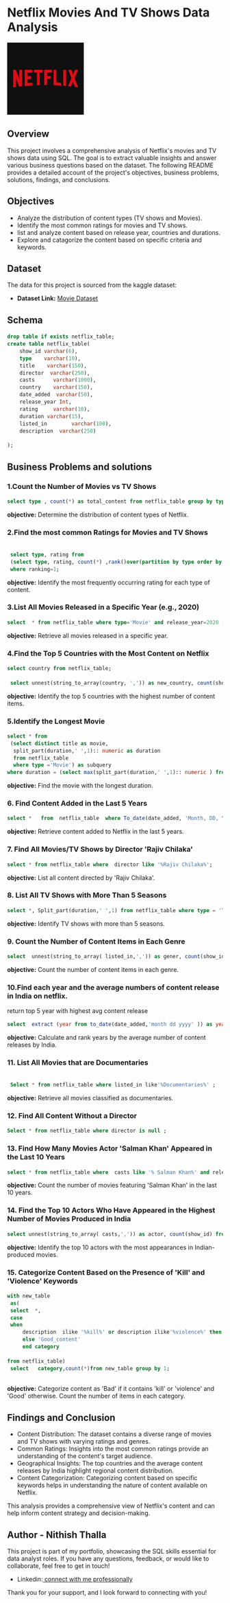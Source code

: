 # Netflix Movies And TV Shows Data Analysis
![Netflix logo](https://github.com/Nithish-712/Netflix_SQL_Project/blob/main/logo.jpeg)

## Overview

This project involves a comprehensive analysis of Netflix's movies and TV shows data using SQL. The goal is to extract valuable insights and answer various business questions based on the dataset. The following README provides a detailed account of the project's objectives, business problems, solutions, findings, and conclusions.

## Objectives


-  Analyze the distribution of content types (TV shows and Movies).
- Identify the most common ratings for movies and TV shows.
- list and analyze content based on release year, countries and durations.
- Explore and catagorize the content based on specific criteria and keywords.


## Dataset
The data for this project is sourced from the kaggle dataset:

- **Dataset Link:** [Movie Dataset](https://www.kaggle.com/datasets/shivamb/netflix-shows?resource=download)

## Schema

```  Sql
drop table if exists netflix_table;
create table netflix_table(
	show_id varchar(6),
	type    varchar(10),
	title    varchar(150),
	director  varchar(250),
	casts      varchar(1000),
	country    varchar(150),
	date_added  varchar(50),
	release_year Int,
	rating	   varchar(10),
	duration varchar(15),
	listed_in        varchar(100),
	description  varchar(250)

);
```

## Business Problems and solutions
### 1.Count the Number of Movies vs TV Shows
```sql
select type , count(*) as total_content from netflix_table group by type;
```
**objective:** Determine the distribution of content types of Netflix.

### 2.Find the most common Ratings for Movies and TV Shows
```sql

 select type, rating from  
 (select type, rating, count(*) ,rank()over(partition by type order by count(*) desc) as ranking from netflix_table group by 1,2) as c
 where ranking=1;
```
**objective:** Identify the most frequently occurring rating for each type of content.
### 3.List All Movies Released in a Specific Year (e.g., 2020)
```sql
select  * from netflix_table where type='Movie' and release_year=2020 ;
```
**objective:** Retrieve all movies released in a specific year.
### 4.Find the Top 5 Countries with the Most Content on Netflix
```sql
select country from netflix_table;

 select unnest(string_to_array(country, ',')) as new_country, count(show_id) from netflix_table group by 1  order by 2 desc limit 5;
```
**objective:** Identify the top 5 countries with the highest number of content items.
### 5.Identify the Longest Movie
```sql
select * from 
 (select distinct title as movie,
  split_part(duration,' ',1):: numeric as duration 
  from netflix_table
  where type ='Movie') as subquery
where duration = (select max(split_part(duration,' ',1):: numeric ) from netflix_table)
```
**objective:** Find the movie with the longest duration.
### 6. Find Content Added in the Last 5 Years
```sql
select *   from  netflix_table  where To_date(date_added, 'Month, DD, YYYY') >= current_date - interval '5 year';
```
**objective:** Retrieve content added to Netflix in the last 5 years.
### 7. Find All Movies/TV Shows by Director 'Rajiv Chilaka'
```sql
select * from netflix_table where  director like '%Rajiv Chilaka%';
```
**objective:** List all content directed by 'Rajiv Chilaka'.
### 8. List All TV Shows with More Than 5 Seasons
```sql
select *, Split_part(duration,' ',1) from netflix_table where type = 'TV Show' and split_part(duration,' ',1) :: numeric > 5 ;
```
**objective:** Identify TV shows with more than 5 seasons.
### 9. Count the Number of Content Items in Each Genre
```sql
select  unnest(string_to_array( listed_in,',')) as gener, count(show_id) from netflix_table group by 1;
```
**objective:**  Count the number of content items in each genre.
### 10.Find each year and the average numbers of content release in India on netflix.
return top 5 year with highest avg content release
```sql
select  extract (year from to_date(date_added,'month dd yyyy' )) as year,count(show_id), round( count(show_id) :: numeric/(select count(*) from netflix_table where country = 'India' )::numeric *100,2) As avg_content from netflix_table where country='India' group by 1 order by avg_content desc Limit 5;
 ```
**objective:** Calculate and rank years by the average number of content releases by India.
### 11. List All Movies that are Documentaries
```sql

 Select * from netflix_table where listed_in like'%Documentaries%' ;
```
**objective:** Retrieve all movies classified as documentaries.
### 12. Find All Content Without a Director
```sql
Select * from netflix_table where director is null ;
```
### 13. Find How Many Movies Actor 'Salman Khan' Appeared in the Last 10 Years
```sql
select * from netflix_table where  casts like '% Salman Khan%' and release_year > extract (year from current_date)-10;
```
**objective:** Count the number of movies featuring 'Salman Khan' in the last 10 years.
### 14. Find the Top 10 Actors Who Have Appeared in the Highest Number of Movies Produced in India
``` sql
select unnest(string_to_array( casts,',')) as actor, count(show_id) from netflix_table where country like'%India%' group by 1 order by 2 desc Limit 10 ;
```
**objective:**  Identify the top 10 actors with the most appearances in Indian-produced movies.
### 15. Categorize Content Based on the Presence of 'Kill' and 'Violence' Keywords
```sql
with new_table 
 as(
 select  *,
 case
 when 
	 description  ilike '%kill%' or description ilike'%violence%' then 'Bad_content' 
	 else 'Good_content' 
	 end category
 
from netflix_table)
 select   category,count(*)from new_table group by 1;
 
 ```
**objective:** Categorize content as 'Bad' if it contains 'kill' or 'violence' and 'Good' otherwise. Count the number of items in each category.
## Findings and Conclusion
- Content Distribution: The dataset contains a diverse range of movies and TV shows with varying ratings and genres.
- Common Ratings: Insights into the most common ratings provide an understanding of the content's target audience.
- Geographical Insights: The top countries and the average content releases by India highlight regional content distribution.
- Content Categorization: Categorizing content based on specific keywords helps in understanding the nature of content available on Netflix.

This analysis provides a comprehensive view of Netflix's content and can help inform content strategy and decision-making.

## Author - Nithish Thalla
This project is part of my portfolio, showcasing the SQL skills essential for data analyst roles. If you have any questions, feedback, or would like to collaborate, feel free to get in touch!
- Linkedin:[ connect with me professionally ](https://www.linkedin.com/in/thalla-nithish-ab436a309/)

Thank you for your support, and I look forward to connecting with you!

 
